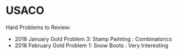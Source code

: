 # USACO
Hard Problems to Review:
- 2018 January Gold Problem 3: Stamp Painting : Combinatorics
- 2018 February Gold Problem 1: Snow Boots : Very Interesting
